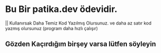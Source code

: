 # Bu Bir patika.dev ödevidir.

|| Kullanırsak  Daha Temiz Kod Yazılmış Olursunuz. ve daha az satır kod yazmış olursunuz (program daha hızlı çalışır) 

## Gözden Kaçırdığım birşey varsa lütfen söyleyin